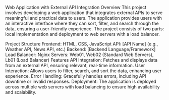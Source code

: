 Web Application with External API Integration
Overview
This project involves developing a web application that integrates external APIs to serve meaningful and practical data to users. The application provides users with an interactive interface where they can sort, filter, and search through the data, ensuring a user-friendly experience. The project consists of two parts: local implementation and deployment to web servers with a load balancer.

Project Structure
Frontend: HTML, CSS, JavaScript
API: [API Name] (e.g., Weather API, News API, etc.)
Backend: [Backend Language/Framework]
Load Balancer: Nginx
Servers: Web01, Web02 (Standard Web Servers), Lb01 (Load Balancer)
Features
API Integration: Fetches and displays data from an external API, ensuring relevant, real-time information.
User Interaction: Allows users to filter, search, and sort the data, enhancing user experience.
Error Handling: Gracefully handles errors, including API downtime or invalid responses.
Deployment: The application is deployed across multiple web servers with load balancing to ensure high availability and scalability.

